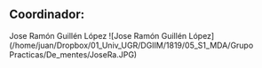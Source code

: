 ## Coordinador:
Jose Ramón Guillén López
![Jose Ramón Guillén López](/home/juan/Dropbox/01_Univ_UGR/DGIIM/1819/05_S1_MDA/Grupo Practicas/De_mentes/JoseRa.JPG)
